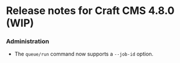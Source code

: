 # Release notes for Craft CMS 4.8.0 (WIP)

### Administration
- The `queue/run` command now supports a `--job-id` option.
